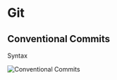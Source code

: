 # Git 

## Conventional Commits

Syntax

![Conventional Commits](https://previews.dropbox.com/p/thumb/ABzMHRDt9-no0YrtiUXpTTwuPXZbFzX4E-pabkNcArYVqz_FmLSSPuoV36rf7ze44yXZloMe6sIjEWr3VzMRTTMOZgxOtm361yq3gJ0gSyUfU9_ATp4UbznPlbLnkk9JERLwxI3NZ1L2FWgEblmzZaQmrz7ErYl2djPtadTLACKhGUAgJYPxrbML7yW_TkuXazNNrzSiQMVgucO4W4bBusYnN3ohCNIRgg7joiQhLljFq6SRT2cVL_kav-lzWX-42THZzJPhLkfkTbMuJ69wrYQFO2unJaTUGvKfvMLpj95XSiDiuxdeUxyGVTI-kZnemTlsDRNYumAklLYektOaRaHUQRTgvhRbau1oG9j3lLvKIXKT-UZ3Q-nyKoKpTYRe_3c/p.png)